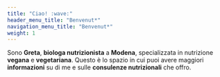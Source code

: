 ```yaml
---
title: "Ciao! :wave:"
header_menu_title: "Benvenut*"
navigation_menu_title: "Benvenut*"
weight: 1
---
```


Sono **Greta**, **biologa nutrizionista** a **Modena**, specializzata in nutrizione
**vegana** e **vegetariana**.
Questo è lo spazio in cui puoi avere maggiori **informazioni** su di me
e sulle **consulenze nutrizionali** che offro.

<!-- Single-page approach is oriented towards small to medium content length, that won't overwhelm the user.  -->
<!-- You can also delegate lengthier, less important or more sizeable content to [dedicated pages](services). -->
